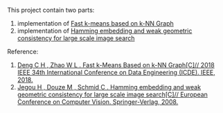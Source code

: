 This project contain two parts:
1. implementation of [Fast k-means based on k-NN Graph](https://arxiv.org/abs/1705.01813)
2. implementation of [Hamming embedding and weak geometric consistency for large scale image search](http://lear.inrialpes.fr/pubs/2008/JDS08/hewgc-slides.pdf)














Reference:
1.  [Deng C H , Zhao W L . Fast k-Means Based on k-NN Graph[C]// 2018 IEEE 34th International Conference on Data Engineering (ICDE). IEEE, 2018.](https://ieeexplore.ieee.org/document/8509336/)
2. [Jegou H , Douze M , Schmid C . Hamming embedding and weak geometric consistency for large scale image search[C]// European Conference on Computer Vision. Springer-Verlag, 2008.](https://link.springer.com/chapter/10.1007/978-3-540-88682-2_24)
